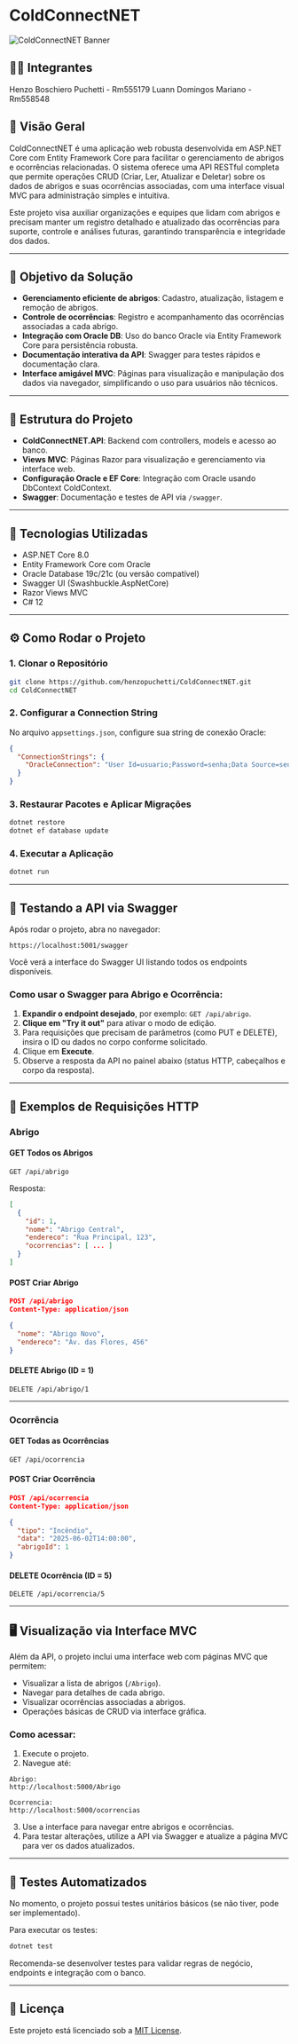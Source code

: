 # ColdConnectNET

![ColdConnectNET Banner](https://via.placeholder.com/800x150?text=ColdConnectNET+-+Gest%C3%A3o+de+Abrigos+e+Ocorr%C3%AAncias)

## 🧑🧑 Integrantes

Henzo Boschiero Puchetti - Rm555179
Luann Domingos Mariano - Rm558548

## 📖 Visão Geral

ColdConnectNET é uma aplicação web robusta desenvolvida em ASP.NET Core com Entity Framework Core para facilitar o gerenciamento de abrigos e ocorrências relacionadas. O sistema oferece uma API RESTful completa que permite operações CRUD (Criar, Ler, Atualizar e Deletar) sobre os dados de abrigos e suas ocorrências associadas, com uma interface visual MVC para administração simples e intuitiva.

Este projeto visa auxiliar organizações e equipes que lidam com abrigos e precisam manter um registro detalhado e atualizado das ocorrências para suporte, controle e análises futuras, garantindo transparência e integridade dos dados.

---

## 🎯 Objetivo da Solução

- **Gerenciamento eficiente de abrigos**: Cadastro, atualização, listagem e remoção de abrigos.
- **Controle de ocorrências**: Registro e acompanhamento das ocorrências associadas a cada abrigo.
- **Integração com Oracle DB**: Uso do banco Oracle via Entity Framework Core para persistência robusta.
- **Documentação interativa da API**: Swagger para testes rápidos e documentação clara.
- **Interface amigável MVC**: Páginas para visualização e manipulação dos dados via navegador, simplificando o uso para usuários não técnicos.

---

## 📂 Estrutura do Projeto

- **ColdConnectNET.API**: Backend com controllers, models e acesso ao banco.
- **Views MVC**: Páginas Razor para visualização e gerenciamento via interface web.
- **Configuração Oracle e EF Core**: Integração com Oracle usando DbContext ColdContext.
- **Swagger**: Documentação e testes de API via `/swagger`.

---

## 🚀 Tecnologias Utilizadas

- ASP.NET Core 8.0
- Entity Framework Core com Oracle
- Oracle Database 19c/21c (ou versão compatível)
- Swagger UI (Swashbuckle.AspNetCore)
- Razor Views MVC
- C# 12

---

## ⚙️ Como Rodar o Projeto

### 1. Clonar o Repositório

```bash
git clone https://github.com/henzopuchetti/ColdConnectNET.git
cd ColdConnectNET
```

### 2. Configurar a Connection String

No arquivo `appsettings.json`, configure sua string de conexão Oracle:

```json
{
  "ConnectionStrings": {
    "OracleConnection": "User Id=usuario;Password=senha;Data Source=seu_oracle_db"
  }
}
```

### 3. Restaurar Pacotes e Aplicar Migrações

```bash
dotnet restore
dotnet ef database update
```

### 4. Executar a Aplicação

```bash
dotnet run
```

---

## 🧭 Testando a API via Swagger

Após rodar o projeto, abra no navegador:

```
https://localhost:5001/swagger
```

Você verá a interface do Swagger UI listando todos os endpoints disponíveis.

### Como usar o Swagger para Abrigo e Ocorrência:

1. **Expandir o endpoint desejado**, por exemplo: `GET /api/abrigo`.
2. **Clique em "Try it out"** para ativar o modo de edição.
3. Para requisições que precisam de parâmetros (como PUT e DELETE), insira o ID ou dados no corpo conforme solicitado.
4. Clique em **Execute**.
5. Observe a resposta da API no painel abaixo (status HTTP, cabeçalhos e corpo da resposta).

---

## 🔧 Exemplos de Requisições HTTP

### Abrigo

#### GET Todos os Abrigos

```
GET /api/abrigo
```

Resposta:

```json
[
  {
    "id": 1,
    "nome": "Abrigo Central",
    "endereco": "Rua Principal, 123",
    "ocorrencias": [ ... ]
  }
]
```

#### POST Criar Abrigo

```json
POST /api/abrigo
Content-Type: application/json

{
  "nome": "Abrigo Novo",
  "endereco": "Av. das Flores, 456"
}
```

#### DELETE Abrigo (ID = 1)

```
DELETE /api/abrigo/1
```

---

### Ocorrência

#### GET Todas as Ocorrências

```
GET /api/ocorrencia
```

#### POST Criar Ocorrência

```json
POST /api/ocorrencia
Content-Type: application/json

{
  "tipo": "Incêndio",
  "data": "2025-06-02T14:00:00",
  "abrigoId": 1
}
```

#### DELETE Ocorrência (ID = 5)

```
DELETE /api/ocorrencia/5
```

---

## 🖥️ Visualização via Interface MVC

Além da API, o projeto inclui uma interface web com páginas MVC que permitem:

- Visualizar a lista de abrigos (`/Abrigo`).
- Navegar para detalhes de cada abrigo.
- Visualizar ocorrências associadas a abrigos.
- Operações básicas de CRUD via interface gráfica.

### Como acessar:

1. Execute o projeto.
2. Navegue até:

```
Abrigo:
http://localhost:5000/Abrigo

Ocorrencia:
http://localhost:5000/ocorrencias
```

3. Use a interface para navegar entre abrigos e ocorrências.
4. Para testar alterações, utilize a API via Swagger e atualize a página MVC para ver os dados atualizados.

---

## 🧪 Testes Automatizados

No momento, o projeto possui testes unitários básicos (se não tiver, pode ser implementado).

Para executar os testes:

```bash
dotnet test
```

Recomenda-se desenvolver testes para validar regras de negócio, endpoints e integração com o banco.

---

## 📄 Licença

Este projeto está licenciado sob a [MIT License](LICENSE).

